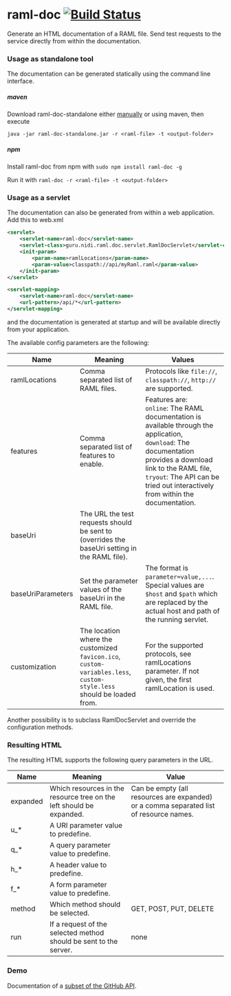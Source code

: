 raml-doc [![Build Status](https://travis-ci.org/nidi3/raml-doc.svg?branch=master)](https://travis-ci.org/nidi3/raml-doc)
===========
Generate an HTML documentation of a RAML file. 
Send test requests to the service directly from within the documentation.

### Usage as standalone tool

The documentation can be generated statically using the command line interface.
 
##### maven 

Download raml-doc-standalone either [manually](http://repo1.maven.org/maven2/guru/nidi/raml/raml-doc-standalone/) 
or using maven, then execute  
```
java -jar raml-doc-standalone.jar -r <raml-file> -t <output-folder>
```

##### npm

Install raml-doc from npm with `sudo npm install raml-doc -g`

Run it with `raml-doc -r <raml-file> -t <output-folder>`


### Usage as a servlet

The documentation can also be generated from within a web application.
Add this to web.xml

```xml
<servlet>
    <servlet-name>raml-doc</servlet-name>
    <servlet-class>guru.nidi.raml.doc.servlet.RamlDocServlet</servlet-class>
    <init-param>
        <param-name>ramlLocations</param-name>
        <param-value>classpath://api/myRaml.raml</param-value>
    </init-param>
</servlet>

<servlet-mapping>
    <servlet-name>raml-doc</servlet-name>
    <url-pattern>/api/*</url-pattern>
</servlet-mapping>
```

and the documentation is generated at startup and will be available directly from your application.

The available config parameters are the following:

Name | Meaning | Values
-----|---------|-------
ramlLocations | Comma separated list of RAML files. | Protocols like `file://`, `classpath://`, `http://` are supported.
features | Comma separated list of features to enable. | Features are: <br>`online`: The RAML documentation is available through the application, <br>`download`: The documentation provides a download link to the RAML file, <br>`tryout`: The API can be tried out interactively from within the documentation.
baseUri | The URL the test requests should be sent to (overrides the baseUri setting in the RAML file). |
baseUriParameters | Set the parameter values of the baseUri in the RAML file. | The format is `parameter=value,...`. <br>Special values are `$host` and `$path` which are replaced by the actual host and path of the running servlet.
customization | The location where the customized `favicon.ico`, `custom-variables.less`, `custom-style.less` should be loaded from. | For the supported protocols, see ramlLocations parameter. If not given, the first ramlLocation is used.

Another possibility is to subclass RamlDocServlet and override the configuration methods.

### Resulting HTML
The resulting HTML supports the following query parameters in the URL.

Name | Meaning | Value
-----|---------|------
expanded | Which resources in the resource tree on the left should be expanded. | Can be empty (all resources are expanded) or a comma separated list of resource names.
u_* | A URI parameter value to predefine.
q_* | A query parameter value to predefine.
h_* | A header value to predefine.
f_* | A form parameter value to predefine.
method | Which method should be selected. | GET, POST, PUT, DELETE
run | If a request of the selected method should be sent to the server. | none

### Demo
Documentation of a [subset of the GitHub API](http://nidi3.github.io/raml-doc/github/output/index.html).
